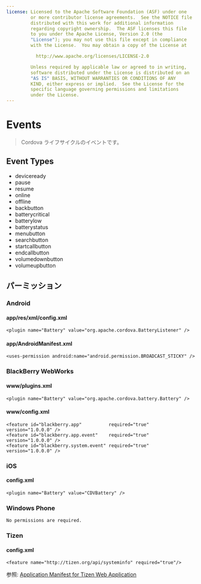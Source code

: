 ```yaml
---
license: Licensed to the Apache Software Foundation (ASF) under one
         or more contributor license agreements.  See the NOTICE file
         distributed with this work for additional information
         regarding copyright ownership.  The ASF licenses this file
         to you under the Apache License, Version 2.0 (the
         "License"); you may not use this file except in compliance
         with the License.  You may obtain a copy of the License at

           http://www.apache.org/licenses/LICENSE-2.0

         Unless required by applicable law or agreed to in writing,
         software distributed under the License is distributed on an
         "AS IS" BASIS, WITHOUT WARRANTIES OR CONDITIONS OF ANY
         KIND, either express or implied.  See the License for the
         specific language governing permissions and limitations
         under the License.
---
```


Events
======

> Cordova ライフサイクルのイベントです。

Event Types
-----------

- deviceready
- pause
- resume
- online
- offline
- backbutton
- batterycritical
- batterylow
- batterystatus
- menubutton
- searchbutton
- startcallbutton
- endcallbutton
- volumedownbutton
- volumeupbutton

パーミッション
-----------

### Android

#### app/res/xml/config.xml

    <plugin name="Battery" value="org.apache.cordova.BatteryListener" />

#### app/AndroidManifest.xml

    <uses-permission android:name="android.permission.BROADCAST_STICKY" />

### BlackBerry WebWorks

#### www/plugins.xml

    <plugin name="Battery" value="org.apache.cordova.battery.Battery" />

#### www/config.xml

    <feature id="blackberry.app"          required="true" version="1.0.0.0" />
    <feature id="blackberry.app.event"    required="true" version="1.0.0.0" />
    <feature id="blackberry.system.event" required="true" version="1.0.0.0" />

### iOS

#### config.xml

    <plugin name="Battery" value="CDVBattery" />

### Windows Phone

    No permissions are required.

### Tizen

#### config.xml

    <feature name="http://tizen.org/api/systeminfo" required="true"/>

参照: [Application Manifest for Tizen Web Application](https://developer.tizen.org/help/topic/org.tizen.help.gs/Creating%20a%20Project.html?path=0_1_1_3#8814682_CreatingaProject-EditingconfigxmlFeatures)
